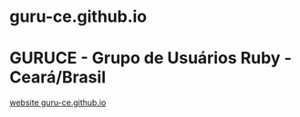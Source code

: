 guru-ce.github.io
=================

# GURUCE - Grupo de Usuários Ruby - Ceará/Brasil

[website guru-ce.github.io](http://guru-ce.github.io)
